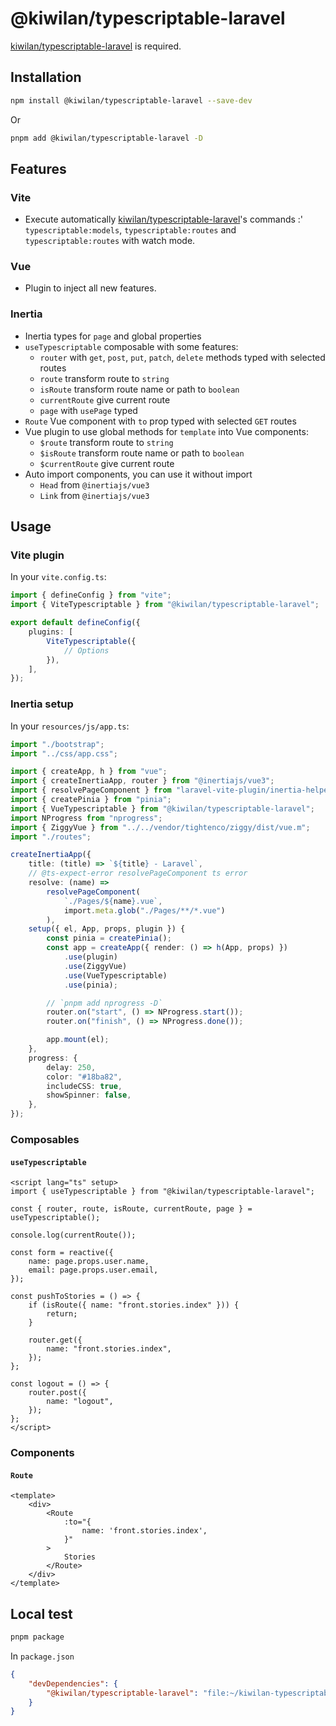 # @kiwilan/typescriptable-laravel

[kiwilan/typescriptable-laravel](https://github.com/kiwilan/typescriptable-laravel) is required.

## Installation

```bash
npm install @kiwilan/typescriptable-laravel --save-dev
```

Or

```bash
pnpm add @kiwilan/typescriptable-laravel -D
```

## Features

### Vite

-   Execute automatically [kiwilan/typescriptable-laravel](https://github.com/kiwilan/typescriptable-laravel)'s commands :' `typescriptable:models`, `typescriptable:routes` and `typescriptable:routes` with watch mode.

### Vue

-   Plugin to inject all new features.

### Inertia

-   Inertia types for `page` and global properties
-   `useTypescriptable` composable with some features:
    -   `router` with `get`, `post`, `put`, `patch`, `delete` methods typed with selected routes
    -   `route` transform route to `string`
    -   `isRoute` transform route name or path to `boolean`
    -   `currentRoute` give current route
    -   `page` with `usePage` typed
-   `Route` Vue component with `to` prop typed with selected `GET` routes
-   Vue plugin to use global methods for `template` into Vue components:
    -   `$route` transform route to `string`
    -   `$isRoute` transform route name or path to `boolean`
    -   `$currentRoute` give current route
-   Auto import components, you can use it without import
    -   `Head` from `@inertiajs/vue3`
    -   `Link` from `@inertiajs/vue3`

## Usage

### Vite plugin

In your `vite.config.ts`:

```ts
import { defineConfig } from "vite";
import { ViteTypescriptable } from "@kiwilan/typescriptable-laravel";

export default defineConfig({
    plugins: [
        ViteTypescriptable({
            // Options
        }),
    ],
});
```

### Inertia setup

In your `resources/js/app.ts`:

```ts
import "./bootstrap";
import "../css/app.css";

import { createApp, h } from "vue";
import { createInertiaApp, router } from "@inertiajs/vue3";
import { resolvePageComponent } from "laravel-vite-plugin/inertia-helpers";
import { createPinia } from "pinia";
import { VueTypescriptable } from "@kiwilan/typescriptable-laravel";
import NProgress from "nprogress";
import { ZiggyVue } from "../../vendor/tightenco/ziggy/dist/vue.m";
import "./routes";

createInertiaApp({
    title: (title) => `${title} - Laravel`,
    // @ts-expect-error resolvePageComponent ts error
    resolve: (name) =>
        resolvePageComponent(
            `./Pages/${name}.vue`,
            import.meta.glob("./Pages/**/*.vue")
        ),
    setup({ el, App, props, plugin }) {
        const pinia = createPinia();
        const app = createApp({ render: () => h(App, props) })
            .use(plugin)
            .use(ZiggyVue)
            .use(VueTypescriptable)
            .use(pinia);

        // `pnpm add nprogress -D`
        router.on("start", () => NProgress.start());
        router.on("finish", () => NProgress.done());

        app.mount(el);
    },
    progress: {
        delay: 250,
        color: "#18ba82",
        includeCSS: true,
        showSpinner: false,
    },
});
```

### Composables

#### `useTypescriptable`

```vue
<script lang="ts" setup>
import { useTypescriptable } from "@kiwilan/typescriptable-laravel";

const { router, route, isRoute, currentRoute, page } = useTypescriptable();

console.log(currentRoute());

const form = reactive({
    name: page.props.user.name,
    email: page.props.user.email,
});

const pushToStories = () => {
    if (isRoute({ name: "front.stories.index" })) {
        return;
    }

    router.get({
        name: "front.stories.index",
    });
};

const logout = () => {
    router.post({
        name: "logout",
    });
};
</script>
```

### Components

#### `Route`

```vue
<template>
    <div>
        <Route
            :to="{
                name: 'front.stories.index',
            }"
        >
            Stories
        </Route>
    </div>
</template>
```

## Local test

```bash
pnpm package
```

In `package.json`

```json
{
    "devDependencies": {
        "@kiwilan/typescriptable-laravel": "file:~/kiwilan-typescriptable-laravel.tgz"
    }
}
```
